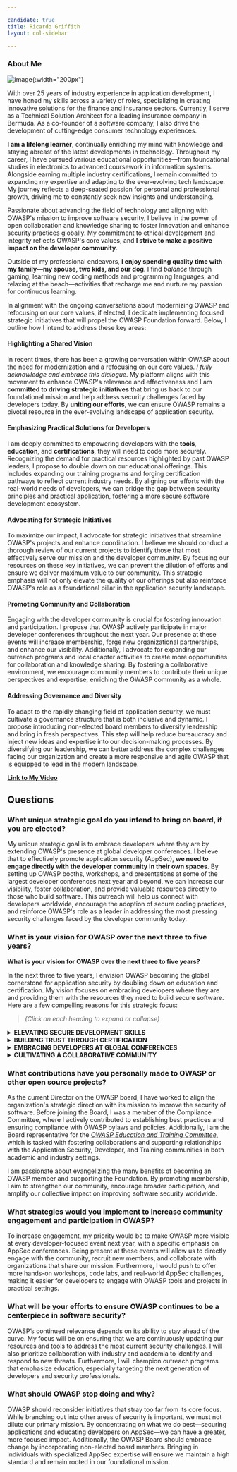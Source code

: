 ```yaml
---

candidate: true
title: Ricardo Griffith 
layout: col-sidebar

---
```


### About Me

![image](/www-board-candidates/assets/images/board_ricardo.png){:width="200px"}

With over 25 years of industry experience in application development, I have honed my skills across a variety of roles, specializing in creating innovative solutions for the finance and insurance sectors. Currently, I serve as a Technical Solution Architect for a leading insurance company in Bermuda. As a co-founder of a software company, I also drive the development of cutting-edge consumer technology experiences.

**I am a lifelong learner**, continually enriching my mind with knowledge and staying abreast of the latest developments in technology. Throughout my career, I have pursued various educational opportunities—from foundational studies in electronics to advanced coursework in information systems. Alongside earning multiple industry certifications, I remain committed to expanding my expertise and adapting to the ever-evolving tech landscape. My journey reflects a deep-seated passion for personal and professional growth, driving me to constantly seek new insights and understanding.

Passionate about advancing the field of technology and aligning with OWASP's mission to improve software security, I believe in the power of open collaboration and knowledge sharing to foster innovation and enhance security practices globally. My commitment to ethical development and integrity reflects OWASP's core values, and **I strive to make a positive impact on the developer community**.

Outside of my professional endeavors, **I enjoy spending quality time with my family—my spouse, two kids, and our dog**. I find _balance_ through gaming, learning new coding methods and programming languages, and relaxing at the beach—activities that recharge me and nurture my passion for continuous learning.

In alignment with the ongoing conversations about modernizing OWASP and refocusing on our core values, if elected, I dedicate implementing focused strategic initiatives that will propel the OWASP Foundation forward. Below, I outline how I intend to address these key areas:

#### Highlighting a Shared Vision
In recent times, there has been a growing conversation within OWASP about the need for modernization and a refocusing on our core values. _I fully acknowledge and embrace this dialogue_. My platform aligns with this movement to enhance OWASP's relevance and effectiveness and I am **committed to driving strategic initiatives** that bring us back to our foundational mission and help address security challenges faced by developers today. By **uniting our efforts**, we can ensure OWASP remains a pivotal resource in the ever-evolving landscape of application security.

#### Emphasizing Practical Solutions for Developers
I am deeply committed to empowering developers with the **tools**, **education**, and **certifications**, they will need to code more securely. Recognizing the demand for practical resources highlighted by past OWASP leaders, I propose to double down on our educational offerings. This includes expanding our training programs and forging certification pathways to reflect current industry needs. By aligning our efforts with the real-world needs of developers, we can bridge the gap between security principles and practical application, fostering a more secure software development ecosystem.

#### Advocating for Strategic Initiatives
To maximize our impact, I advocate for strategic initiatives that streamline OWASP's projects and enhance coordination. I believe we should conduct a thorough review of our current projects to identify those that most effectively serve our mission and the developer community. By focusing our resources on these key initiatives, we can prevent the dilution of efforts and ensure we deliver maximum value to our community. This strategic emphasis will not only elevate the quality of our offerings but also reinforce OWASP's role as a foundational pillar in the application security landscape.

#### Promoting Community and Collaboration
Engaging with the developer community is crucial for fostering innovation and participation. I propose that OWASP actively participate in major developer conferences throughout the next year. Our presence at these events will increase membership, forge new organizational partnerships, and enhance our visibility. Additionally, I advocate for expanding our outreach programs and local chapter activities to create more opportunities for collaboration and knowledge sharing. By fostering a collaborative environment, we encourage community members to contribute their unique perspectives and expertise, enriching the OWASP community as a whole.

#### Addressing Governance and Diversity
To adapt to the rapidly changing field of application security, we must cultivate a governance structure that is both inclusive and dynamic. I propose introducing non-elected board members to diversify leadership and bring in fresh perspectives. This step will help reduce bureaucracy and inject new ideas and expertise into our decision-making processes. By diversifying our leadership, we can better address the complex challenges facing our organization and create a more responsive and agile OWASP that is equipped to lead in the modern landscape.

<strong><a href="https://www.youtube.com/watch?v=UB16DTWkeS4" target="_blank">Link to My Video</a></strong>

## Questions

### What unique strategic goal do you intend to bring on board, if you are elected?
My unique strategic goal is to embrace developers where they are by extending OWASP's presence at global developer conferences. I believe that to effectively promote application security (AppSec), **we need to engage directly with the developer community in their own spaces**. By setting up OWASP booths, workshops, and presentations at some of the largest developer conferences next year and beyond, we can increase our visibility, foster collaboration, and provide valuable resources directly to those who build software. This outreach will help us connect with developers worldwide, encourage the adoption of secure coding practices, and reinforce OWASP's role as a leader in addressing the most pressing security challenges faced by the developer community today.

### What is your vision for OWASP over the next three to five years?
**What is your vision for OWASP over the next three to five years?**

In the next three to five years, I envision OWASP becoming the global cornerstone for application security by doubling down on education and certification. My vision focuses on embracing developers where they are and providing them with the resources they need to build secure software. Here are a few compelling reasons for this strategic focus:

> _(Click on each heading to expand or collapse)_

<details>
<summary><strong>ELEVATING SECURE DEVELOPMENT SKILLS</strong></summary>


**My Vision**
By developing thorough, accessible training materials, OWASP can directly enhance developers' ability to write secure code and prevent vulnerabilities before they happen:

**Developing Comprehensive Training Materials**

**ELEVATING SECURE DEVELOPMENT SKILLS**

The application layer is where most security vulnerabilities arise, often due to a lack of secure coding knowledge among developers.

**My Vision**

By developing thorough, accessible training materials, OWASP can directly enhance developers' ability to write secure code and prevent vulnerabilities before they happen:

- We encourage the community to contribute to projects that build high-quality educational content, thus creating up-to-date course materials covering best practices and strategies to mitigate emerging threats.

- By supporting local chapters and members, we facilitate workshops using these materials to spread knowledge and practical skills.

**Accessible Learning Platforms**

- We utilize online platforms to make learning resources available globally, accommodating different learning styles and schedules.

- We ensure that all training materials are freely accessible, allowing developers worldwide to benefit from OWASP's collective expertise.

**Community Mentorship Programs**

- We connect experienced security professionals with developers seeking to improve their skills through mentorship programs.

- By promoting a culture of knowledge sharing within the community, we foster collaboration to enhance collective understanding and proficiency.

**Potential Impact**

By educating everyone—from developers to technical leaders—we create a unified and robust defense against security threats. Elevating skills across all levels fosters a culture where secure coding practices become standard, not the exception. This widespread proficiency enables:

- Developers equipped with **enhanced coding practices** possess the right knowledge can proactively prevent vulnerabilities, reducing the risk of security breaches from the outset.

- Informed technical leaders can **drive** collaboration on **industry standards** and **best practices**, influencing the broader tech community to adopt stronger security measures.

- Technical leaders with a deep understanding of AppSec can make **more informed decisions regarding resource allocation**, **tooling**, and **policy implementation**, prioritizing security at the organizational level.

- A collective emphasis on education promotes a security-first mindset throughout the organization, encouraging continuous learning and vigilance against emerging threats.

This holistic approach not only reduces vulnerabilities at their source but also strengthens the entire technology ecosystem. By uniting professionals across roles and responsibilities, we contribute to a safer, more resilient digital world for everyone.




</details>

<details>
<summary><strong>BUILDING TRUST THROUGH CERTIFICATION</strong></summary>

Organizations are increasingly looking for professionals with verified security credentials to ensure the integrity of their software development processes. By offering recognized OWASP certifications in Application Security (AppSec), we can establish a new standard for professionals in the field. This involves:

- Create certifications that are respected industry-wide for their depth and relevance.
- Ensure that certifications are kept up-to-date with the evolving security landscape and emerging technologies.
- Promote these certifications globally so they become a benchmark for AppSec expertise.

Certifications build trust between employers, clients, and professionals. They validate a developer's commitment to security and proficiency in best practices. This not only enhances individual careers but also raises the overall standard of security within the industry.

</details>

<details>
<summary><strong>EMBRACING DEVELOPERS AT GLOBAL CONFERENCES</strong></summary>

Beyond education and certification, I believe OWASP should **extend its reach by setting up presence at major global developer conferences**. By meeting developers where they are, we can:

- Make OWASP's resources and community more accessible to developers worldwide.
- Collaborate with organizations and thought leaders to stay at the forefront of AppSec advancements.
- Understand the challenges developers face in the field to tailor our initiatives effectively.

**Supporting Strategic Changes for Maximum Impact**

To realize this vision, we must also:

- Focus on a curated set of high-quality, impactful projects that directly address developers' needs.
- Improve collaboration between projects to provide cohesive solutions and avoid duplication of effort.
- Introduce non-elected board members to bring fresh perspectives and specialized expertise, reducing bureaucracy and driving innovation.
</details>

<details>
<summary><strong>CULTIVATING A COLLABORATIVE COMMUNITY</strong></summary>

By promoting community engagement and collaboration, we can:

- Organize workshops, hackathons, and seminars that encourage active participation.
- Reach underserved regions and communities to foster inclusivity.
- Utilize forums, social media, and webinars to connect with a broader audience.
</details>

### What contributions have you personally made to OWASP or other open source projects?
As the current Director on the OWASP board, I have worked to align the organization's strategic direction with its mission to improve the security of software. Before joining the Board, I was a member of the Compliance Committee, where I actively contributed to establishing best practices and ensuring compliance with OWASP bylaws and policies. Additionally, I am the Board representative for the <em><a href="https://owasp.org/www-committee-education-and-training/">OWASP Education and Training Committee</a></em>, which is tasked with fostering collaborations and supporting relationships with the Application Security, Developer, and Training communities in both academic and industry settings.

I am passionate about evangelizing the many benefits of becoming an OWASP member and supporting the Foundation. By promoting membership, I aim to strengthen our community, encourage broader participation, and amplify our collective impact on improving software security worldwide.

### What strategies would you implement to increase community engagement and participation in OWASP?
To increase engagement, my priority would be to make OWASP more visible at every developer-focused event next year, with a specific emphasis on AppSec conferences. Being present at these events will allow us to directly engage with the community, recruit new members, and collaborate with organizations that share our mission. Furthermore, I would push to offer more hands-on workshops, code labs, and real-world AppSec challenges, making it easier for developers to engage with OWASP tools and projects in practical settings.

### What will be your efforts to ensure OWASP continues to be a centerpiece in software security?
OWASP’s continued relevance depends on its ability to stay ahead of the curve. My focus will be on ensuring that we are continuously updating our resources and tools to address the most current security challenges. I will also prioritize collaboration with industry and academia to identify and respond to new threats. Furthermore, I will champion outreach programs that emphasize education, especially targeting the next generation of developers and security professionals.

### What should OWASP stop doing and why?
OWASP should reconsider initiatives that stray too far from its core focus. While branching out into other areas of security is important, we must not dilute our primary mission. By concentrating on what we do best—securing applications and educating developers on AppSec—we can have a greater, more focused impact. Additionally, the OWASP Board should embrace change by incorporating non-elected board members. Bringing in individuals with specialized AppSec expertise will ensure we maintain a high standard and remain rooted in our foundational mission.
